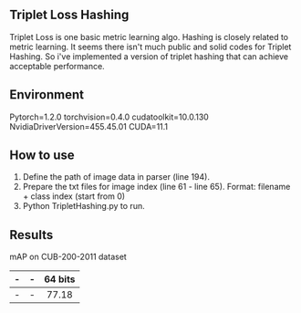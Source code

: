 ## Triplet Loss Hashing
Triplet Loss is one basic metric learning algo. Hashing is closely related to metric learning. It seems there isn't much public and solid codes for Triplet Hashing. So i've implemented a version of triplet hashing that can achieve acceptable performance.

## Environment
Pytorch=1.2.0  torchvision=0.4.0  cudatoolkit=10.0.130  NvidiaDriverVersion=455.45.01  CUDA=11.1

## How to use
1. Define the path of image data in parser (line 194).
2. Prepare the txt files for image index (line 61 - line 65). Format: filename + class index (start from 0)
3. Python TripletHashing.py to run.

## Results
mAP on CUB-200-2011 dataset

| -| - | 64 bits |
| :----:| :----: | :----: |
| - | - | 77.18 |
